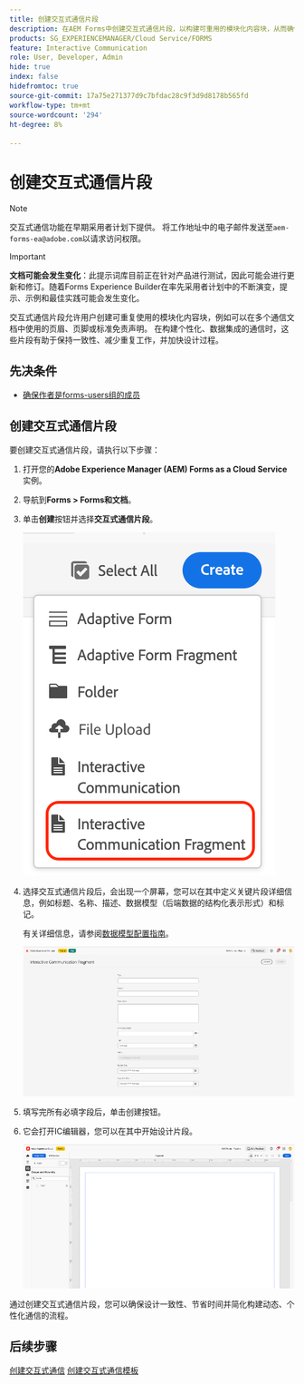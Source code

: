```yaml
---
title: 创建交互式通信片段
description: 在AEM Forms中创建交互式通信片段，以构建可重用的模块化内容块，从而确保一致性、节省时间并支持数据驱动的个性化通信。
products: SG_EXPERIENCEMANAGER/Cloud Service/FORMS
feature: Interactive Communication
role: User, Developer, Admin
hide: true
index: false
hidefromtoc: true
source-git-commit: 17a75e271377d9c7bfdac28c9f3d9d8178b565fd
workflow-type: tm+mt
source-wordcount: '294'
ht-degree: 8%

---
```


# 创建交互式通信片段

>[!NOTE]
>
> 交互式通信功能在早期采用者计划下提供。 将工作地址中的电子邮件发送至`aem-forms-ea@adobe.com`以请求访问权限。

>[!IMPORTANT]
>
> **文档可能会发生变化**：此提示词库目前正在针对产品进行测试，因此可能会进行更新和修订。随着Forms Experience Builder在率先采用者计划中的不断演变，提示、示例和最佳实践可能会发生变化。

交互式通信片段允许用户创建可重复使用的模块化内容块，例如可以在多个通信文档中使用的页眉、页脚或标准免责声明。 在构建个性化、数据集成的通信时，这些片段有助于保持一致性、减少重复工作，并加快设计过程。

## 先决条件

* [确保作者是forms-users组的成员](/help/forms/setup-forms-cloud-service.md#configure-users)

## 创建交互式通信片段

要创建交互式通信片段，请执行以下步骤：

1. 打开您的&#x200B;**Adobe Experience Manager (AEM) Forms as a Cloud Service**&#x200B;实例。
1. 导航到&#x200B;**Forms > Forms和文档**。
1. 单击&#x200B;**创建**&#x200B;按钮并选择&#x200B;**交互式通信片段**。

   ![查找IC文档](/help/forms/interactive-communication/assets/fragment.png)

1. 选择交互式通信片段后，会出现一个屏幕，您可以在其中定义关键片段详细信息，例如标题、名称、描述、数据模型（后端数据的结构化表示形式）和标记。

   有关详细信息，请参阅[数据模型配置指南](https://experienceleague.adobe.com/en/docs/experience-manager-cloud-service/content/forms/integrate/use-form-data-model/create-form-data-models)。

   ![查找IC文档](/help/forms/interactive-communication/assets/createfrgmnt.png)

1. 填写完所有必填字段后，单击创建按钮。
1. 它会打开IC编辑器，您可以在其中开始设计片段。

   ![查找IC文档](/help/forms/interactive-communication/assets/frgmntui.png)

通过创建交互式通信片段，您可以确保设计一致性、节省时间并简化构建动态、个性化通信的流程。

## 后续步骤

[创建交互式通信](/help/forms/interactive-communication/create-interactive-communication.md)
[创建交互式通信模板](/help/forms/interactive-communication/create-interactive-communication-template.md)
